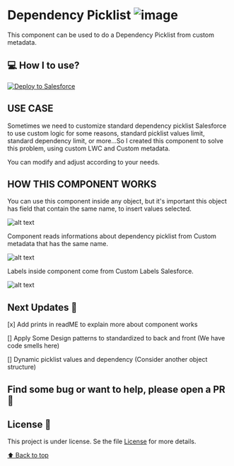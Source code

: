 # Dependency Picklist ![image](https://img.shields.io/badge/Salesforce-00A1E0?style=for-the-badge&logo=Salesforce&logoColor=white)

This component can be used to do a Dependency Picklist from custom metadata.

## 💻 How I to use?

<a href="https://githubsfdeploy.herokuapp.com">
  <img alt="Deploy to Salesforce"
       src="https://raw.githubusercontent.com/afawcett/githubsfdeploy/master/deploy.png">
</a>

## USE CASE

Sometimes we need to customize standard dependency picklist Salesforce to use custom logic for some reasons, standard picklist values limit, standard dependency limit, or more...So I created this component to solve this problem, using custom LWC and Custom metadata.

You can modify and adjust according to your needs.


## HOW THIS COMPONENT WORKS

You can use this component inside any object, but it's important this object has field that contain the same name, to insert values selected.

![alt text](/images/component.png)

Component reads informations about dependency picklist from Custom metadata that has the same name.

![alt text](/images/customMetadata.png)

Labels inside component come from Custom Labels Salesforce.

![alt text](/images/customLabels.png)


## Next Updates 🚀

[x] Add prints in readME to explain more about component works

[] Apply Some Design patterns to standardized to back and front (We have code smells here)

[] Dynamic picklist values and dependency (Consider another object structure)

## Find some bug or want to help, please open a PR 🚩

## License 📝

This project is under license. Se the file [License](LICENSE) for more details.

[⬆ Back to top](https://github.com/jhownfs/GlobalsearchLWC.git)<br>
